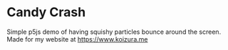 # Candy Crash
Simple p5js demo of having squishy particles bounce around the screen. 
Made for my website at https://www.koizura.me